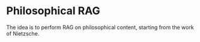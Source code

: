# Philosophical RAG

The idea is to perform RAG on philosophical content, starting from the work of Nietzsche.
